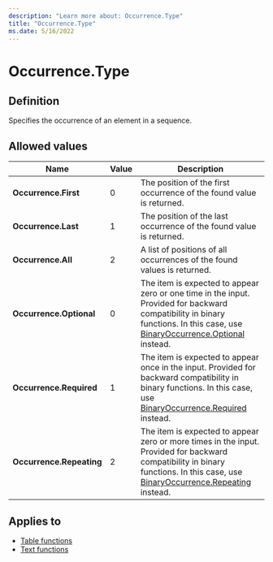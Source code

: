 ```yaml
---
description: "Learn more about: Occurrence.Type"
title: "Occurrence.Type"
ms.date: 5/16/2022
---
```

# Occurrence.Type

## Definition

Specifies the occurrence of an element in a sequence.

## Allowed values

|Name|Value|Description|
| ------- | --- | ----------- |
|**Occurrence.First**|0|The position of the first occurrence of the found value is returned.|
|**Occurrence.Last**|1|The position of the last occurrence of the found value is returned.|
|**Occurrence.All**|2|A list of positions of all occurrences of the found values is returned.|
|**Occurrence.Optional**|0|The item is expected to appear zero or one time in the input. Provided for backward compatibility in binary functions. In this case, use [BinaryOccurrence.Optional](binaryoccurrence-type.md) instead.|
|**Occurrence.Required**|1|The item is expected to appear once in the input. Provided for backward compatibility in binary functions. In this case, use [BinaryOccurrence.Required](binaryoccurrence-type.md) instead.|
|**Occurrence.Repeating**|2|The item is expected to appear zero or more times in the input. Provided for backward compatibility in binary functions. In this case, use [BinaryOccurrence.Repeating](binaryoccurrence-type.md) instead.|

## Applies to

* [Table functions](table-functions.md)
* [Text functions](text-functions.md)
